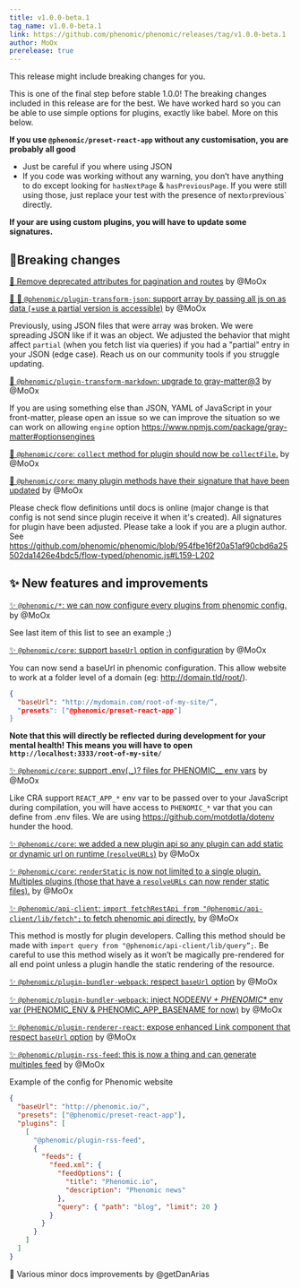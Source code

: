 ```yaml
---
title: v1.0.0-beta.1
tag_name: v1.0.0-beta.1
link: https://github.com/phenomic/phenomic/releases/tag/v1.0.0-beta.1
author: MoOx
prerelease: true
---
```


This release might include breaking changes for you.

This is one of the final step before stable 1.0.0! The breaking changes included
in this release are for the best. We have worked hard so you can be able to use
simple options for plugins, exactly like babel. More on this below.

**If you use `@phenomic/preset-react-app` without any customisation, you are
probably all good**

* Just be careful if you where using JSON
* If you code was working without any warning, you don’t have anything to do
  except looking for `hasNextPage` & `hasPreviousPage`. If you were still using
  those, just replace your test with the presence of next`or`previous` directly.

**If your are using custom plugins, you will have to update some signatures.**

## 🚨Breaking changes

[🚨 Remove deprecated attributes for pagination and routes](https://github.com/phenomic/phenomic/commit/fe68e8c94db3054d68582f4cbb68b86e63eb6b2c)
by @MoOx

[🐛 🚨 `@phenomic/plugin-transform-json`: support array by passing all js on as data (+use a partial version is accessible)](https://github.com/phenomic/phenomic/commit/84e3abd928779a734779e1b6a61eb9006cb28e05)
by @MoOx

Previously, using JSON files that were array was broken. We were spreading JSON
like if it was an object. We adjusted the behavior that might affect `partial`
(when you fetch list via queries) if you had a "partial" entry in your JSON
(edge case). Reach us on our community tools if you struggle updating.

[🚨 `@phenomic/plugin-transform-markdown`: upgrade to gray-matter@3](https://github.com/phenomic/phenomic/commit/cba0e43521c98d7bf789e7bf472abb141c1f84e1)
by @MoOx

If you are using something else than JSON, YAML of JavaScript in your
front-matter, please open an issue so we can improve the situation so we can
work on allowing `engine` option
https://www.npmjs.com/package/gray-matter#optionsengines

[🚨 `@phenomic/core`: `collect` method for plugin should now be `collectFile`.](https://github.com/phenomic/phenomic/commit/2d2f806cfee35aa6fa21d88ba5465bb37dad8119)
by @MoOx

[🚨 `@phenomic/core`: many plugin methods have their signature that have been updated](https://github.com/phenomic/phenomic/commit/2d2f806cfee35aa6fa21d88ba5465bb37dad8119)
by @MoOx

Please check flow definitions until docs is online (major change is that config
is not send since plugin receive it when it's created). All signatures for
plugin have been adjusted. Please take a look if you are a plugin author. See
https://github.com/phenomic/phenomic/blob/954fbe16f20a51af90cbd6a25502da1426e4bdc5/flow-typed/phenomic.js#L159-L202

## ✨ New features and improvements

[✨ `@phenomic/*`: we can now configure every plugins from phenomic config.](https://github.com/phenomic/phenomic/commit/2d2f806cfee35aa6fa21d88ba5465bb37dad8119)
by @MoOx

See last item of this list to see an example ;)

[✨ `@phenomic/core`: support `baseUrl` option in configuration](https://github.com/phenomic/phenomic/commit/edfefa9488c656a21a01d7c691bd9629de975449)
by @MoOx

You can now send a baseUrl in phenomic configuration. This allow website to work
at a folder level of a domain (eg: http://domain.tld/root/).

```json
{
  "baseUrl": "http://mydomain.com/root-of-my-site/“,
  "presets": ["@phenomic/preset-react-app"]
}
```

**Note that this will directly be reflected during development for your mental
health! This means you will have to open
`http://localhost:3333/root-of-my-site/`**

[✨ `@phenomic/core`: support .env(._)? files for PHENOMIC__ env vars](https://github.com/phenomic/phenomic/commit/62378ca14bc87365b5b2b0448254b64acdce1944)
by @MoOx

Like CRA support `REACT_APP_*` env var to be passed over to your JavaScript
during compilation, you will have access to `PHENOMIC_*` var that you can define
from .env files. We are using https://github.com/motdotla/dotenv hunder the
hood.

[✨ `@phenomic/core`: we added a new plugin api so any plugin can add static or dynamic url on runtime (`resolveURLs`)](https://github.com/phenomic/phenomic/commit/2d2f806cfee35aa6fa21d88ba5465bb37dad8119)
by @MoOx

[✨ `@phenomic/core`: `renderStatic` is now not limited to a single plugin. Multiples plugins (those that have a `resolveURLs` can now render static files).](https://github.com/phenomic/phenomic/commit/2d2f806cfee35aa6fa21d88ba5465bb37dad8119)
by @MoOx

[✨ `@phenomic/api-client`: `import fetchRestApi from "@phenomic/api-client/lib/fetch";` to fetch phenomic api directly.](https://github.com/phenomic/phenomic/commit/2d2f806cfee35aa6fa21d88ba5465bb37dad8119)
by @MoOx

This method is mostly for plugin developers. Calling this method should be made
with `import query from "@phenomic/api-client/lib/query”;`. Be careful to use
this method wisely as it won’t be magically pre-rendered for all end point
unless a plugin handle the static rendering of the resource.

[✨ `@phenomic/plugin-bundler-webpack`: respect `baseUrl` option](https://github.com/phenomic/phenomic/commit/edfefa9488c656a21a01d7c691bd9629de975449)
by @MoOx

[✨ `@phenomic/plugin-bundler-webpack`: inject NODE*ENV + PHENOMIC*\* env var (PHENOMIC_ENV & PHENOMIC_APP_BASENAME for now)](https://github.com/phenomic/phenomic/commit/edfefa9488c656a21a01d7c691bd9629de975449)
by @MoOx

[✨ `@phenomic/plugin-renderer-react`: expose enhanced Link component that respect `baseUrl` option](https://github.com/phenomic/phenomic/commit/edfefa9488c656a21a01d7c691bd9629de975449)
by @MoOx

[✨ `@phenomic/plugin-rss-feed`: this is now a thing and can generate multiples feed](https://github.com/phenomic/phenomic/commit/4584963559c0ef9e71612e709b14b9006085ffed)
by @MoOx

Example of the config for Phenomic website

```json
{
  "baseUrl": "http://phenomic.io/",
  "presets": ["@phenomic/preset-react-app"],
  "plugins": [
    [
      "@phenomic/plugin-rss-feed",
      {
        "feeds": {
          "feed.xml": {
            "feedOptions": {
              "title": "Phenomic.io",
              "description": "Phenomic news"
            },
            "query": { "path": "blog", "limit": 20 }
          }
        }
      }
    ]
  ]
}
```

📝 Various minor docs improvements by @getDanArias
